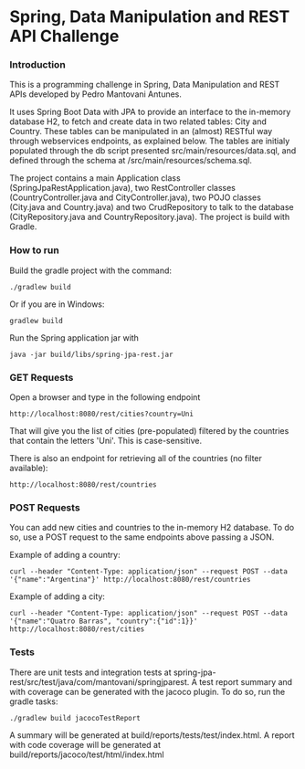 # Spring, Data Manipulation and REST API Challenge

### Introduction
This is a programming challenge in Spring, Data Manipulation and REST APIs developed by Pedro Mantovani Antunes.

It uses Spring Boot Data with JPA to provide an interface to the in-memory database H2, to fetch and create data in two related tables: City and Country. These tables can be manipulated in an (almost) RESTful way through webservices endpoints, as explained below. The tables are initialy populated through the db script presented src/main/resources/data.sql, and defined through the schema at /src/main/resources/schema.sql.

The project contains a main Application class (SpringJpaRestApplication.java), two RestController classes (CountryController.java and CityController.java), two POJO classes (City.java and Country.java) and two CrudRepository to talk to the database (CityRepository.java and CountryRepository.java). The project is build with Gradle.

### How to run 
Build the gradle project with the command:

    ./gradlew build

Or if you are in Windows:

    gradlew build

Run the Spring application jar with

    java -jar build/libs/spring-jpa-rest.jar

### GET Requests

Open a browser and type in the following endpoint

    http://localhost:8080/rest/cities?country=Uni

That will give you the list of cities (pre-populated) filtered by the countries that contain the letters 'Uni'. This is case-sensitive.

There is also an endpoint for retrieving all of the countries (no filter available):

    http://localhost:8080/rest/countries
    
### POST Requests

You can add new cities and countries to the in-memory H2 database. To do so, use a POST request to the same endpoints above passing a JSON.

Example of adding a country:

    curl --header "Content-Type: application/json" --request POST --data '{"name":"Argentina"}' http://localhost:8080/rest/countries

Example of adding a city:

    curl --header "Content-Type: application/json" --request POST --data '{"name":"Quatro Barras", "country":{"id":1}}' http://localhost:8080/rest/cities
    
### Tests

There are unit tests and integration tests at spring-jpa-rest/src/test/java/com/mantovani/springjparest.
A test report summary and with coverage can be generated with the jacoco plugin. To do so, run the gradle tasks:

    ./gradlew build jacocoTestReport

A summary will be generated at build/reports/tests/test/index.html.
A report with code coverage will be generated at build/reports/jacoco/test/html/index.html
